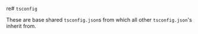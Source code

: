 re# `tsconfig`

These are base shared `tsconfig.json`s from which all other `tsconfig.json`'s inherit from.
